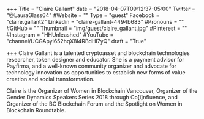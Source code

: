 +++
Title = "Claire Gallant"
date = "2018-04-07T09:12:37-05:00"
Twitter = "@LauraGlass64"
#Website = ""
Type = "guest"
Facebook = "claire.gallant2"
Linkedin = "claire-gallant-4494b683"
#Pronouns = ""
#GitHub = ""
Thumbnail = "img/guest/claire_gallant.jpg"
#Pinterest = ""
#Instagram = "HHUnleashed"
#YouTube = "channel/UCGApyl652hqX8l4RBdHI7yQ"
draft = "True"

+++
Claire Gallant is a talented cryptoasset and blockchain technologies researcher, token designer and educator. She is a payment advisor for Payfirma, and a well-known community organizer and advocate for technology innovation as opportunities to establish new forms of value creation and social transformation.

Claire is the Organizer of Women in Blockchain Vancouver, Organizer of the Gender Dynamics Speakers Series 2018 through Co[i]nfluence, and Organizer of the BC Blockchain Forum and the Spotlight on Women in Blockchain Roundtable.
